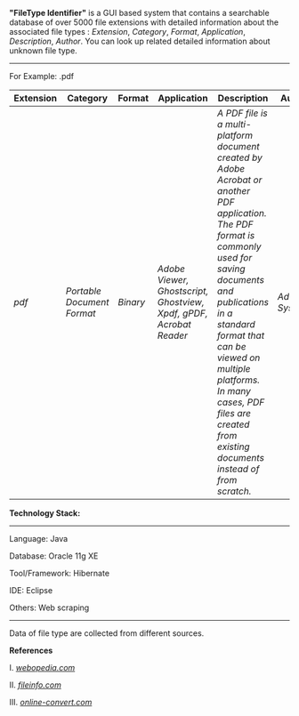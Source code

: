 
**"FileType Identifier"** is a GUI based system that contains a searchable database of over 5000 file extensions with detailed information 
about the associated file types : _Extension_, _Category_, _Format_, _Application_, _Description_, _Author_.
You can look up related detailed information about unknown file type. 
____________________
For Example: .pdf 

   Extension | Category | Format | Application | Description | Author 
   --------- | -------- | ------ | ----------- | ----------- | ------
   _pdf_     | _Portable Document Format_ | _Binary_ | _Adobe Viewer, Ghostscript, Ghostview, Xpdf, gPDF, Acrobat Reader_ | _A PDF file is a multi-platform document created by Adobe Acrobat or another PDF application. The PDF format is commonly used for saving documents and  publications in a standard format that can be viewed on multiple platforms. In many cases, PDF files are created from existing documents instead of from scratch._ | _Adobe Systems_ 


**Technology Stack:**
__________________

Language:       Java

Database:       Oracle 11g XE

Tool/Framework: Hibernate

IDE:            Eclipse  

Others:         Web scraping

_________________________



Data of file type are collected from different sources.

**References**

I.   [_webopedia.com_](https://www.webopedia.com/quick_ref/fileextensionsfull.asp)

II.  [_fileinfo.com_](https://fileinfo.com/)

III. [_online-convert.com_](https://www.online-convert.com/file-type)
